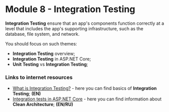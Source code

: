 # Module 8 - Integration Testing

**Integration Testing** ensure that an app's components function correctly at a level that includes the app's supporting infrastructure, such as the database, file system, and network.

You should focus on such themes:
* **Integration Testing** overview;
* **Integration Testing** in ASP.NET Core;
* **Unit Testing** vs **Integration Testing**;

### Links to internet resources

* [What is Integration Testing?](https://www.edureka.co/blog/what-is-integration-testing-a-simple-guide-on-how-to-perform-integration-testing/) - here you can find basics of **Integration Testing**; **(EN)**
* [Integration tests in ASP.NET Core](https://docs.microsoft.com/en-us/aspnet/core/test/integration-tests?view=aspnetcore-3.1) - here you can find information about **Clean Architecture**; **(EN/RU)**